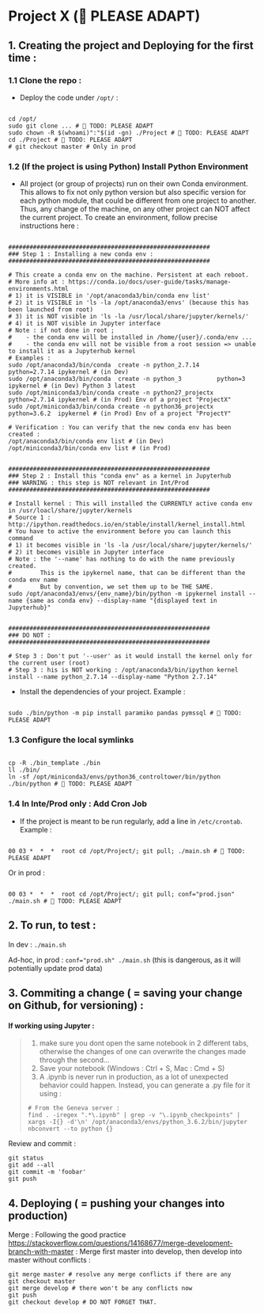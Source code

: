 # Project X (&#x1F534; PLEASE ADAPT)

## 1. Creating  the project and Deploying for the first time :

### 1.1 Clone the repo :

- Deploy the code under `/opt/` :
<pre><code>
cd /opt/
sudo git clone ... # &#x1F534; TODO: PLEASE ADAPT 
sudo chown -R $(whoami)":"$(id -gn) ./Project # &#x1F534; TODO: PLEASE ADAPT 
cd ./Project # &#x1F534; TODO: PLEASE ADAPT 
# git checkout master # Only in prod
</code></pre>




### 1.2 (If the project is using Python) Install Python Environment
- All project (or group of projects) run on their own Conda environment. This allows to fix not only python version but also specific version for each python module, that could be different from one project to another. Thus, any change of the machine, on any other project can NOT affect the current project. To create an environment, follow precise instructions here :

<pre><code>
#########################################################
### Step 1 : Installing a new conda env :
#########################################################

# This create a conda env on the machine. Persistent at each reboot.
# More info at : https://conda.io/docs/user-guide/tasks/manage-environments.html
# 1) it is VISIBLE in '/opt/anaconda3/bin/conda env list'
# 2) it is VISIBLE in 'ls -la /opt/anaconda3/envs' (because this has been launched from root)
# 3) it is NOT visible in 'ls -la /usr/local/share/jupyter/kernels/'
# 4) it is NOT visible in Jupyter interface
# Note : if not done in root ;
#    - the conda env will be installed in /home/{user}/.conda/env ...
#    - the conda env will not be visible from a root session => unable to install it as a Jupyterhub kernel
# Examples :
sudo /opt/anaconda3/bin/conda  create -n python_2.7.14     python=2.7.14 ipykernel # (in Dev)
sudo /opt/anaconda3/bin/conda  create -n python_3          python=3      ipykernel # (in Dev) Python 3 latest
sudo /opt/miniconda3/bin/conda create -n python27_projectx python=2.7.14 ipykernel # (in Prod) Env of a project "ProjectX"
sudo /opt/miniconda3/bin/conda create -n python36_projectx python=3.6.2  ipykernel # (in Prod) Env of a project "ProjectY"

# Verification : You can verify that the new conda env has been created :
/opt/anaconda3/bin/conda env list # (in Dev)
/opt/miniconda3/bin/conda env list # (in Prod)


#########################################################
### Step 2 : Install this "conda env" as a kernel in Jupyterhub
### WARNING : this step is NOT relevant in Int/Prod
#########################################################

# Install kernel : This will installed the CURRENTLY active conda env in /usr/loacl/share/jupyter/kernels
# Source 1 : http://ipython.readthedocs.io/en/stable/install/kernel_install.html
# You have to active the environment before you can launch this command
# 1) it becomes visible in 'ls -la /usr/local/share/jupyter/kernels/'
# 2) it becomes visible in Jupyter interface
# Note : the '--name' has nothing to do with the name previously created. 
#        This is the ipykernel name, that can be different than the conda env name
#        But by convention, we set them up to be THE SAME.
sudo /opt/anaconda3/envs/{env_name}/bin/python -m ipykernel install --name {same as conda env} --display-name "{displayed text in Jupyterhub}"


#########################################################
### DO NOT :
#########################################################

# Step 3 : Don't put '--user' as it would install the kernel only for the current user (root)
# Step 3 : his is NOT working : /opt/anaconda3/bin/ipython kernel install --name python_2.7.14 --display-name "Python 2.7.14"
</code></pre>

- Install the dependencies of your project. Example :
<pre><code>
sudo ./bin/python -m pip install paramiko pandas pymssql # &#x1F534; TODO: PLEASE ADAPT 
</code></pre>

### 1.3 Configure the local symlinks
<pre><code>
cp -R ./bin_template ./bin
ll ./bin/
ln -sf /opt/miniconda3/envs/python36_controltower/bin/python ./bin/python # &#x1F534; TODO: PLEASE ADAPT 
</code></pre>


### 1.4 In Inte/Prod only : Add Cron Job

- If the project is meant to be run regularly, add a line in `/etc/crontab`. Example :
<pre><code>
00 03 *  *  *  root cd /opt/Project/; git pull; ./main.sh # &#x1F534; TODO: PLEASE ADAPT 
</code></pre>
Or in prod :
<pre><code>
00 03 *  *  *  root cd /opt/Project/; git pull; conf="prod.json" ./main.sh # &#x1F534; TODO: PLEASE ADAPT 
</code></pre>


## 2. To run, to test :

In dev : `./main.sh`

Ad-hoc, in prod : `conf="prod.sh" ./main.sh` (this is dangerous, as it will potentially update prod data) 



## 3. Commiting a change ( = saving your change on Github, for versioning) :

#### If working using Jupyter :
> 1. make sure you dont open the same notebook in 2 different tabs, otherwise the changes of one can overwrite the changes made through the second...
> 2. Save your notebook (Windows : Ctrl + S, Mac : Cmd + S)
> 3. A .ipynb is never run in production, as a lot of unexpected behavior could happen. Instead, you can generate a .py file for it using :
> ```
> # From the Geneva server :
> find . -iregex ".*\.ipynb" | grep -v "\.ipynb_checkpoints" | xargs -I{} -d'\n' /opt/anaconda3/envs/python_3.6.2/bin/jupyter nbconvert --to python {}
> ```


Review and commit :
```
git status
git add --all
git commit -m 'foobar'
git push
```

## 4. Deploying ( = pushing your changes into production)
Merge :
Following the good practice https://stackoverflow.com/questions/14168677/merge-development-branch-with-master :
Merge first master into develop, then develop into master without conflicts :
```
git merge master # resolve any merge conflicts if there are any
git checkout master
git merge develop # there won't be any conflicts now
git push
git checkout develop # DO NOT FORGET THAT.
```
